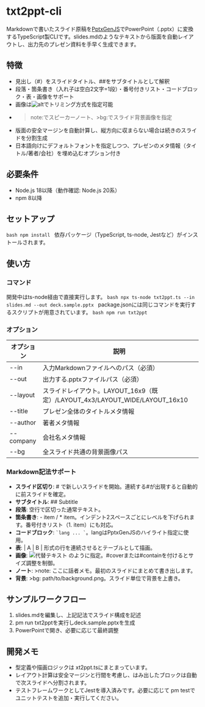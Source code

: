 ﻿# txt2ppt-cli

Markdownで書いたスライド原稿を[PptxGenJS](https://gitbrent.github.io/PptxGenJS/)でPowerPoint（.pptx）に変換するTypeScript製CLIです。slides.mdのようなテキストから版面を自動レイアウトし、出力先のプレゼン資料を手早く生成できます。

## 特徴
- 見出し（#）をスライドタイトル、##をサブタイトルとして解釈
- 段落・箇条書き（入れ子は空白2文字=1段）・番号付きリスト・コードブロック・表・画像をサポート
- 画像は![alt](path#cover|contain)でトリミング方式を指定可能
- >note:でスピーカーノート、>bg:でスライド背景画像を指定
- 版面の安全マージンを自動計算し、縦方向に収まらない場合は続きのスライドを分割生成
- 日本語向けにデフォルトフォントを指定しつつ、プレゼンのメタ情報（タイトル/著者/会社）を埋め込むオプション付き

## 必要条件
- Node.js 18以降（動作確認: Node.js 20系）
- npm 8以降

## セットアップ
`bash
npm install
`
依存パッケージ（TypeScript, ts-node, Jestなど）がインストールされます。

## 使い方
### コマンド
開発中はts-node経由で直接実行します。
`bash
npx ts-node txt2ppt.ts --in slides.md --out deck.sample.pptx
`
package.jsonには同じコマンドを実行するスクリプトが用意されています。
`bash
npm run txt2ppt
`

### オプション
| オプション | 説明 |
| --- | --- |
| --in <path> | 入力Markdownファイルへのパス（必須） |
| --out <path> | 出力する.pptxファイルパス（必須） |
| --layout <name> | スライドレイアウト。LAYOUT_16x9（既定）/LAYOUT_4x3/LAYOUT_WIDE/LAYOUT_16x10 |
| --title <text> | プレゼン全体のタイトルメタ情報 |
| --author <text> | 著者メタ情報 |
| --company <text> | 会社名メタ情報 |
| --bg <path> | 全スライド共通の背景画像パス |

### Markdown記法サポート
- **スライド区切り**: # で新しいスライドを開始。連続する#が出現すると自動的に前スライドを確定。
- **サブタイトル**: ## Subtitle
- **段落**: 空行で区切った通常テキスト。
- **箇条書き**: - item / * item。インデント2スペースごとにレベルを下げられます。番号付きリスト（1. item）にも対応。
- **コードブロック**: `` `lang ... ` ``。langはPptxGenJSのハイライト指定に使用。
- **表**: | A | B | 形式の行を連続させるとテーブルとして描画。
- **画像**: ![代替テキスト](path/to/image.png#cover) のように指定。#coverまたは#containを付けるとサイズ調整を制御。
- **ノート**: >note: ここに話者メモ。最初のスライドにまとめて書き出します。
- **背景**: >bg: path/to/background.png。スライド単位で背景を上書き。

## サンプルワークフロー
1. slides.mdを編集し、上記記法でスライド構成を記述
2. pm run txt2pptを実行しdeck.sample.pptxを生成
3. PowerPointで開き、必要に応じて最終調整

## 開発メモ
- 型定義や描画ロジックは	xt2ppt.tsにまとまっています。
- レイアウト計算は安全マージンと行間を考慮し、はみ出したブロックは自動で次スライドへ分割されます。
- テストフレームワークとしてJestを導入済みです。必要に応じて
pm testでユニットテストを追加・実行してください。
